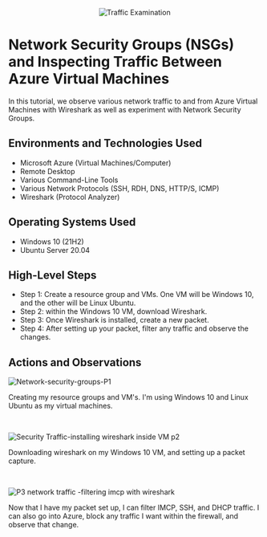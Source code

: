 <p align="center">
<img src="https://i.imgur.com/Ua7udoS.png" alt="Traffic Examination"/>
</p>

<h1>Network Security Groups (NSGs) and Inspecting Traffic Between Azure Virtual Machines</h1>
In this tutorial, we observe various network traffic to and from Azure Virtual Machines with Wireshark as well as experiment with Network Security Groups. <br />




<h2>Environments and Technologies Used</h2>

- Microsoft Azure (Virtual Machines/Computer)
- Remote Desktop
- Various Command-Line Tools
- Various Network Protocols (SSH, RDH, DNS, HTTP/S, ICMP)
- Wireshark (Protocol Analyzer)

<h2>Operating Systems Used </h2>

- Windows 10 (21H2)
- Ubuntu Server 20.04

<h2>High-Level Steps</h2>

- Step 1: Create a resource group and VMs. One VM will be Windows 10, and the other will be Linux Ubuntu.
- Step 2: within the Windows 10 VM, download Wireshark.
- Step 3: Once Wireshark is installed, create a new packet.
- Step 4: After setting up your packet, filter any traffic and observe the changes.

<h2>Actions and Observations</h2>

![Network-security-groups-P1](https://github.com/user-attachments/assets/173a3f11-9ff1-4c72-ae6f-bc7c016e7028)

Creating my resource groups and VM's. I'm using Windows 10 and Linux Ubuntu as my virtual machines.
</p>
<br />

![Security Traffic-installing wireshark inside VM  p2](https://github.com/user-attachments/assets/cf099626-35b2-4d3d-ad8c-6991b7aa80e3)

Downloading wireshark on my Windows 10 VM, and setting up a packet capture.
</p>
<br />

![P3  network traffic -filtering imcp with wireshark](https://github.com/user-attachments/assets/ea838373-1656-416a-a762-7337a88ab1bd)

Now that I have my packet set up, I can filter IMCP, SSH, and DHCP traffic. I can also go into Azure, block any traffic I want within the firewall, and observe that change.
</p>
<br />
